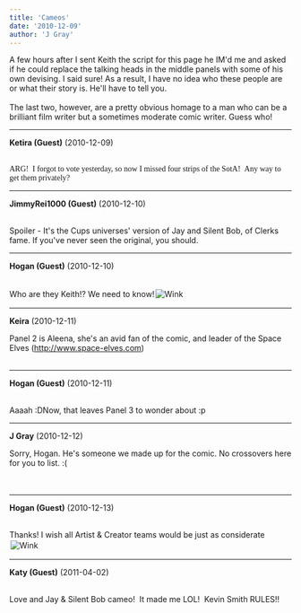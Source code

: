 ```yaml
---
title: 'Cameos'
date: '2010-12-09'
author: 'J Gray'
---
```


A few hours after I sent Keith the script for this page he IM'd me and asked if he could replace the talking heads in the middle panels with some of his own devising. I said sure! As a result, I have no idea who these people are or what their story is. He'll have to tell you.<br><br>The last two, however, are a pretty obvious homage to a man who can be a brilliant film writer but a sometimes moderate comic writer. Guess who!<br>

---
**Ketira (Guest)** (2010-12-09)

<br> <font class="Apple-style-span" face="Verdana">ARG! &nbsp;I forgot to vote yesterday, so now I missed four strips of the SotA! &nbsp;Any way to get them privately?</font>

---
**JimmyRei1000 (Guest)** (2010-12-10)

<br> Spoiler - It's the Cups universes' version of Jay and Silent Bob, of Clerks fame. If you've never seen the original, you should.<br>

---
**Hogan (Guest)** (2010-12-10)

<br> Who are they Keith!? We need to know!<img border="0" hspace="2" alt=" Wink " vspace="2" src="//smilies/wink1.gif">

---
**Keira** (2010-12-11)

Panel 2 is Aleena, she's an avid fan of the comic, and leader of the Space Elves (http://www.space-elves.com)<br><br>

---
**Hogan (Guest)** (2010-12-11)

<br>Aaaah :DNow, that leaves Panel 3 to wonder about :p&nbsp;

---
**J Gray** (2010-12-12)

Sorry, Hogan. He's someone we made up for the comic. No crossovers here for you to list. :(<br><br><br>

---
**Hogan (Guest)** (2010-12-13)

<br> Thanks! I wish all Artist &amp; Creator teams would be just as considerate <img border="0" hspace="2" alt=" Wink " vspace="2" src="//smilies/wink1.gif">

---
**Katy (Guest)** (2011-04-02)

<br> Love and Jay &amp; Silent Bob cameo! &nbsp;It made me LOL! &nbsp;Kevin Smith RULES!!

